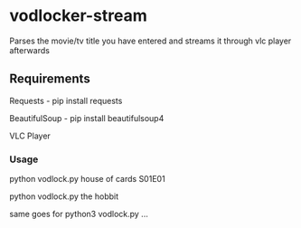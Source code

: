 # vodlocker-stream
Parses the movie/tv title you have entered and streams it through vlc player afterwards

## Requirements
Requests - pip install requests

BeautifulSoup - pip install beautifulsoup4

VLC Player

### Usage
python vodlock.py house of cards S01E01

python vodlock.py the hobbit

same goes for python3 vodlock.py ...
